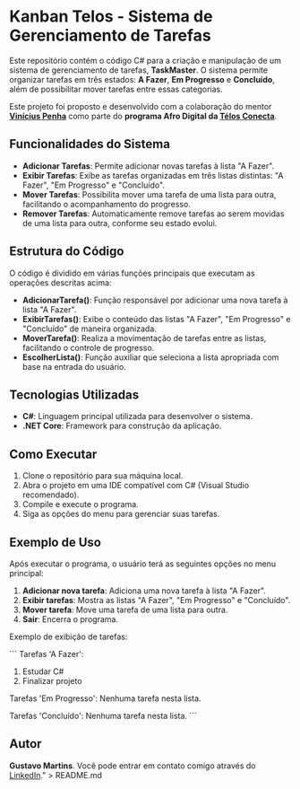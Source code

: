 # Kanban Telos - Sistema de Gerenciamento de Tarefas

Este repositório contém o código C# para a criação e manipulação de um sistema de gerenciamento de tarefas, **TaskMaster**. O sistema permite organizar tarefas em três estados: **A Fazer**, **Em Progresso** e **Concluído**, além de possibilitar mover tarefas entre essas categorias.

Este projeto foi proposto e desenvolvido com a colaboração do mentor **[Vinícius Penha](https://www.linkedin.com/in/vinicius12)** como parte do **programa Afro Digital da [Télos Conecta](https://www.telosconecta.com)**.

## Funcionalidades do Sistema

- **Adicionar Tarefas**: Permite adicionar novas tarefas à lista \"A Fazer\".
- **Exibir Tarefas**: Exibe as tarefas organizadas em três listas distintas: \"A Fazer\", \"Em Progresso\" e \"Concluído\".
- **Mover Tarefas**: Possibilita mover uma tarefa de uma lista para outra, facilitando o acompanhamento do progresso.
- **Remover Tarefas**: Automaticamente remove tarefas ao serem movidas de uma lista para outra, conforme seu estado evolui.

## Estrutura do Código

O código é dividido em várias funções principais que executam as operações descritas acima:

- **AdicionarTarefa()**: Função responsável por adicionar uma nova tarefa à lista \"A Fazer\".
- **ExibirTarefas()**: Exibe o conteúdo das listas \"A Fazer\", \"Em Progresso\" e \"Concluído\" de maneira organizada.
- **MoverTarefa()**: Realiza a movimentação de tarefas entre as listas, facilitando o controle de progresso.
- **EscolherLista()**: Função auxiliar que seleciona a lista apropriada com base na entrada do usuário.

## Tecnologias Utilizadas

- **C#**: Linguagem principal utilizada para desenvolver o sistema.
- **.NET Core**: Framework para construção da aplicação.

## Como Executar

1. Clone o repositório para sua máquina local.
2. Abra o projeto em uma IDE compatível com C# (Visual Studio recomendado).
3. Compile e execute o programa.
4. Siga as opções do menu para gerenciar suas tarefas.

## Exemplo de Uso

Após executar o programa, o usuário terá as seguintes opções no menu principal:

1. **Adicionar nova tarefa**: Adiciona uma nova tarefa à lista \"A Fazer\".
2. **Exibir tarefas**: Mostra as listas \"A Fazer\", \"Em Progresso\" e \"Concluído\".
3. **Mover tarefa**: Move uma tarefa de uma lista para outra.
4. **Sair**: Encerra o programa.

Exemplo de exibição de tarefas:

\`\`\`
Tarefas 'A Fazer':
1. Estudar C#
2. Finalizar projeto

Tarefas 'Em Progresso':
Nenhuma tarefa nesta lista.

Tarefas 'Concluído':
Nenhuma tarefa nesta lista.
\`\`\`

## Autor

**Gustavo Martins**. Você pode entrar em contato comigo através do [LinkedIn](https://www.linkedin.com/in/gustavo-henrique-martins-1b031929b/)." > README.md

